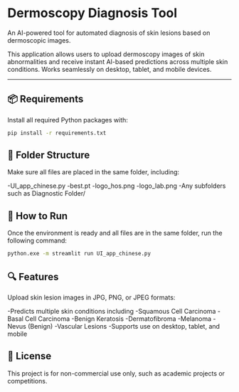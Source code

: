 # Dermoscopy Diagnosis Tool

An AI-powered tool for automated diagnosis of skin lesions based on dermoscopic images.

This application allows users to upload dermoscopy images of skin abnormalities and receive instant AI-based predictions across multiple skin conditions. Works seamlessly on desktop, tablet, and mobile devices.

---

## 📦 Requirements

Install all required Python packages with:

```bash
pip install -r requirements.txt
```

## 📁 Folder Structure
Make sure all files are placed in the same folder, including:

-UI_app_chinese.py
-best.pt
-logo_hos.png
-logo_lab.png
-Any subfolders such as Diagnostic Folder/

## 🚀 How to Run
Once the environment is ready and all files are in the same folder, run the following command:

```bash
python.exe -m streamlit run UI_app_chinese.py
```
## 🔍 Features
Upload skin lesion images in JPG, PNG, or JPEG formats:

-Predicts multiple skin conditions including
-Squamous Cell Carcinoma
-Basal Cell Carcinoma
-Benign Keratosis
-Dermatofibroma
-Melanoma
-Nevus (Benign)
-Vascular Lesions
-Supports use on desktop, tablet, and mobile
## 📜 License
This project is for non-commercial use only, such as academic projects or competitions.
